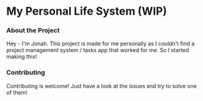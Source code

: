 # My Personal Life System (WIP)

### About the Project
Hey - I'm Jonah. This project is made for me personally as I couldn't find a project management system / tasks app that 
worked for me. So I started making this!

### Contributing
Contributing is welcome! Just have a look at the issues and try to solve one of them!